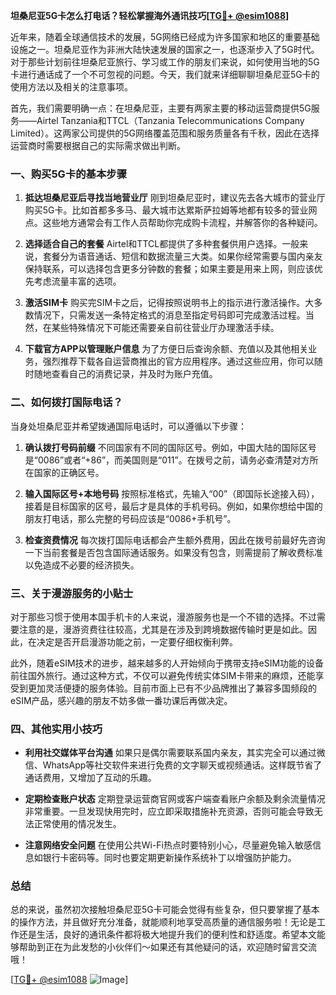 **坦桑尼亚5G卡怎么打电话？轻松掌握海外通讯技巧[[TG💪+ @esim1088](https://t.me/s/esim1088)]**

近年来，随着全球通信技术的发展，5G网络已经成为许多国家和地区的重要基础设施之一。坦桑尼亚作为非洲大陆快速发展的国家之一，也逐渐步入了5G时代。对于那些计划前往坦桑尼亚旅行、学习或工作的朋友们来说，如何使用当地的5G卡进行通话成了一个不可忽视的问题。今天，我们就来详细聊聊坦桑尼亚5G卡的使用方法以及相关的注意事项。

首先，我们需要明确一点：在坦桑尼亚，主要有两家主要的移动运营商提供5G服务——Airtel Tanzania和TTCL（Tanzania Telecommunications Company Limited）。这两家公司提供的5G网络覆盖范围和服务质量各有千秋，因此在选择运营商时需要根据自己的实际需求做出判断。

### **一、购买5G卡的基本步骤**

1. **抵达坦桑尼亚后寻找当地营业厅**
   刚到坦桑尼亚时，建议先去各大城市的营业厅购买5G卡。比如首都多多马、最大城市达累斯萨拉姆等地都有较多的营业网点。这些地方通常会有工作人员帮助你完成购卡流程，并解答你的各种疑问。

2. **选择适合自己的套餐**
   Airtel和TTCL都提供了多种套餐供用户选择。一般来说，套餐分为语音通话、短信和数据流量三大类。如果你经常需要与国内亲友保持联系，可以选择包含更多分钟数的套餐；如果主要是用来上网，则应该优先考虑流量丰富的选项。

3. **激活SIM卡**
   购买完SIM卡之后，记得按照说明书上的指示进行激活操作。大多数情况下，只需发送一条特定格式的消息至指定号码即可完成激活过程。当然，在某些特殊情况下可能还需要亲自前往营业厅办理激活手续。

4. **下载官方APP以管理账户信息**
   为了方便日后查询余额、充值以及其他相关业务，强烈推荐下载各自运营商推出的官方应用程序。通过这些应用，你可以随时随地查看自己的消费记录，并及时为账户充值。

### **二、如何拨打国际电话？**

当身处坦桑尼亚并希望拨通国际电话时，可以遵循以下步骤：

1. **确认拨打号码前缀**
   不同国家有不同的国际区号。例如，中国大陆的国际区号是“0086”或者“+86”，而美国则是“011”。在拨号之前，请务必查清楚对方所在国家的正确区号。

2. **输入国际区号+本地号码**
   按照标准格式，先输入“00”（即国际长途接入码），接着是目标国家的区号，最后才是具体的手机号码。例如，如果你想给中国的朋友打电话，那么完整的号码应该是“0086+手机号”。

3. **检查资费情况**
   每次拨打国际电话都会产生额外费用，因此在拨号前最好先咨询一下当前套餐是否包含国际通话服务。如果没有包含，则需提前了解收费标准以免造成不必要的经济损失。

### **三、关于漫游服务的小贴士**

对于那些习惯于使用本国手机卡的人来说，漫游服务也是一个不错的选择。不过需要注意的是，漫游资费往往较高，尤其是在涉及到跨境数据传输时更是如此。因此，在决定是否开启漫游功能之前，一定要仔细权衡利弊。

此外，随着eSIM技术的进步，越来越多的人开始倾向于携带支持eSIM功能的设备前往国外旅行。通过这种方式，不仅可以避免传统实体SIM卡带来的麻烦，还能享受到更加灵活便捷的服务体验。目前市面上已有不少品牌推出了兼容多国频段的eSIM产品，感兴趣的朋友不妨多做一番功课后再做决定。

### **四、其他实用小技巧**

- **利用社交媒体平台沟通**
  如果只是偶尔需要联系国内亲友，其实完全可以通过微信、WhatsApp等社交软件来进行免费的文字聊天或视频通话。这样既节省了通话费用，又增加了互动的乐趣。
  
- **定期检查账户状态**
  定期登录运营商官网或客户端查看账户余额及剩余流量情况非常重要。一旦发现快用完时，应立即采取措施补充资源，否则可能会导致无法正常使用的情况发生。

- **注意网络安全问题**
  在使用公共Wi-Fi热点时要特别小心，尽量避免输入敏感信息如银行卡密码等。同时也要定期更新操作系统补丁以增强防护能力。

### **总结**

总的来说，虽然初次接触坦桑尼亚5G卡可能会觉得有些复杂，但只要掌握了基本的操作方法，并且做好充分准备，就能顺利地享受高质量的通信服务啦！无论是工作还是生活，良好的通讯条件都将极大地提升我们的便利性和舒适度。希望本文能够帮助到正在为此发愁的小伙伴们～如果还有其他疑问的话，欢迎随时留言交流哦！

[[TG💪+ @esim1088](https://t.me/s/esim1088) ![Image](https://i.postimg.cc/4NQfJmqS/Snipaste-2025-05-13-00-14-12.png)]